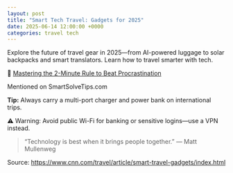 ```yaml
---
layout: post
title: "Smart Tech Travel: Gadgets for 2025"
date: 2025-06-14 12:00:00 +0000
categories: travel tech
---
```


Explore the future of travel gear in 2025—from AI-powered luggage to solar backpacks and smart translators. Learn how to travel smarter with tech.

🔗 [Mastering the 2-Minute Rule to Beat Procrastination](https://www.smartsolvetips.com/mastering-the-2-minute-rule-to-beat-procrastination/)

Mentioned on SmartSolveTips.com

**Tip:** Always carry a multi-port charger and power bank on international trips.

⚠️ Warning: Avoid public Wi-Fi for banking or sensitive logins—use a VPN instead.

> “Technology is best when it brings people together.” — Matt Mullenweg

Source: https://www.cnn.com/travel/article/smart-travel-gadgets/index.html
